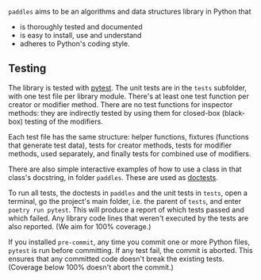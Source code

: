 `paddles` aims to be an algorithms and data structures library in Python that
- is thoroughly tested and documented
- is easy to install, use and understand
- adheres to Python's coding style.

## Testing

The library is tested with [pytest](https://pytest.org).
The unit tests are in the `tests` subfolder, with one test file per library module.
There's at least one test function per creator or modifier method.
There are no test functions for inspector methods: they are indirectly tested by
using them for closed-box (black-box) testing of the modifiers.

Each test file has the same structure: helper functions,
fixtures (functions that generate test data), tests for creator methods,
tests for modifier methods, used separately, and finally tests for combined use of modifiers.

There are also simple interactive examples of how to use a class in that class's docstring,
in folder `paddles`. These are used as [doctests](https://docs.python.org/3.10/library/doctest.html).

To run all tests, the doctests in `paddles` and the unit tests in `tests`, open a terminal,
go the project's main folder, i.e. the parent of `tests`, and enter `poetry run pytest`.
This will produce a report of which tests passed and which failed.
Any library code lines that weren't executed by the tests are also reported.
(We aim for 100% coverage.)

If you installed `pre-commit`, any time you commit one or more Python files,
`pytest` is run before committing. If any test fail, the commit is aborted.
This ensures that any committed code doesn't break the existing tests.
(Coverage below 100% doesn't abort the commit.)